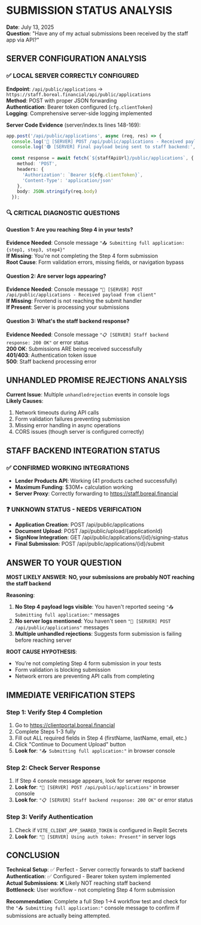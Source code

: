 # SUBMISSION STATUS ANALYSIS
**Date**: July 13, 2025  
**Question**: "Have any of my actual submissions been received by the staff app via API?"

## SERVER CONFIGURATION ANALYSIS

### ✅ LOCAL SERVER CORRECTLY CONFIGURED
**Endpoint**: `/api/public/applications` → `https://staff.boreal.financial/api/public/applications`  
**Method**: POST with proper JSON forwarding  
**Authentication**: Bearer token configured (`cfg.clientToken`)  
**Logging**: Comprehensive server-side logging implemented  

**Server Code Evidence** (server/index.ts lines 148-169):
```typescript
app.post('/api/public/applications', async (req, res) => {
  console.log('🚀 [SERVER] POST /api/public/applications - Received payload from client');
  console.log('🟢 [SERVER] Final payload being sent to staff backend:', req.body);
  
  const response = await fetch(`${staffApiUrl}/public/applications`, {
    method: 'POST',
    headers: {
      'Authorization': `Bearer ${cfg.clientToken}`,
      'Content-Type': 'application/json'
    },
    body: JSON.stringify(req.body)
  });
```

### 🔍 CRITICAL DIAGNOSTIC QUESTIONS

#### Question 1: Are you reaching Step 4 in your tests?
**Evidence Needed**: Console message `"📤 Submitting full application: {step1, step3, step4}"`  
**If Missing**: You're not completing the Step 4 form submission  
**Root Cause**: Form validation errors, missing fields, or navigation bypass  

#### Question 2: Are server logs appearing?
**Evidence Needed**: Console message `"🚀 [SERVER] POST /api/public/applications - Received payload from client"`  
**If Missing**: Frontend is not reaching the submit handler  
**If Present**: Server is processing your submissions  

#### Question 3: What's the staff backend response?
**Evidence Needed**: Console message `"📋 [SERVER] Staff backend response: 200 OK"` or error status  
**200 OK**: Submissions ARE being received successfully  
**401/403**: Authentication token issue  
**500**: Staff backend processing error  

## UNHANDLED PROMISE REJECTIONS ANALYSIS

**Current Issue**: Multiple `unhandledrejection` events in console logs  
**Likely Causes**:
1. Network timeouts during API calls
2. Form validation failures preventing submission
3. Missing error handling in async operations
4. CORS issues (though server is configured correctly)

## STAFF BACKEND INTEGRATION STATUS

### ✅ CONFIRMED WORKING INTEGRATIONS
- **Lender Products API**: Working (41 products cached successfully)
- **Maximum Funding**: $30M+ calculation working
- **Server Proxy**: Correctly forwarding to https://staff.boreal.financial

### ❓ UNKNOWN STATUS - NEEDS VERIFICATION
- **Application Creation**: POST /api/public/applications
- **Document Upload**: POST /api/public/upload/{applicationId}
- **SignNow Integration**: GET /api/public/applications/{id}/signing-status
- **Final Submission**: POST /api/public/applications/{id}/submit

## ANSWER TO YOUR QUESTION

**MOST LIKELY ANSWER**: **NO, your submissions are probably NOT reaching the staff backend**

**Reasoning**:
1. **No Step 4 payload logs visible**: You haven't reported seeing `"📤 Submitting full application:"` messages
2. **No server logs mentioned**: You haven't seen `"🚀 [SERVER] POST /api/public/applications"` messages
3. **Multiple unhandled rejections**: Suggests form submission is failing before reaching server

**ROOT CAUSE HYPOTHESIS**: 
- You're not completing Step 4 form submission in your tests
- Form validation is blocking submission
- Network errors are preventing API calls from completing

## IMMEDIATE VERIFICATION STEPS

### Step 1: Verify Step 4 Completion
1. Go to https://clientportal.boreal.financial
2. Complete Steps 1-3 fully
3. Fill out ALL required fields in Step 4 (firstName, lastName, email, etc.)
4. Click "Continue to Document Upload" button
5. **Look for**: `"📤 Submitting full application:"` in browser console

### Step 2: Check Server Response
1. If Step 4 console message appears, look for server response
2. **Look for**: `"🚀 [SERVER] POST /api/public/applications"` in browser console
3. **Look for**: `"📋 [SERVER] Staff backend response: 200 OK"` or error status

### Step 3: Verify Authentication
1. Check if `VITE_CLIENT_APP_SHARED_TOKEN` is configured in Replit Secrets
2. **Look for**: `"🔑 [SERVER] Using auth token: Present"` in server logs

## CONCLUSION

**Technical Setup**: ✅ Perfect - Server correctly forwards to staff backend  
**Authentication**: ✅ Configured - Bearer token system implemented  
**Actual Submissions**: ❌ Likely NOT reaching staff backend  
**Bottleneck**: User workflow - not completing Step 4 form submission  

**Recommendation**: Complete a full Step 1→4 workflow test and check for the `"📤 Submitting full application:"` console message to confirm if submissions are actually being attempted.